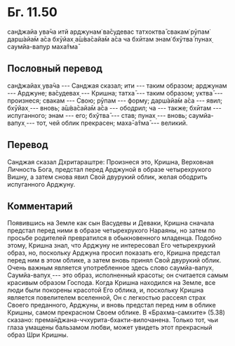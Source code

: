 # Бг. 11.50
сан̃джайа ува̄ча
итй арджунам̇ ва̄судевас татхоктва̄
свакам̇ рӯпам̇ дарш́айа̄м а̄са бхӯйах̣
а̄ш́ва̄сайа̄м а̄са ча бхӣтам энам̇
бхӯтва̄ пунах̣ саумйа-вапур маха̄тма̄
## Пословный перевод

сан̃джайах̣ ува̄ча --- Санджая сказал; ити --- таким образом; арджунам ---
Арджуне; ва̄судевах̣ --- Кришна; татха̄ --- таким образом; уктва̄ ---
произнеся; свакам --- Свою; рӯпам --- форму; дарш́айа̄м а̄са --- явил;
бхӯйах̣ --- вновь; а̄ш́ва̄сайа̄м а̄са --- ободрил; ча --- также; бхӣтам ---
испуганного; энам --- его; бхӯтва̄ --- став; пунах̣ --- вновь;
саумйа-вапух̣ --- тот, чей облик прекрасен; маха̄-а̄тма̄ --- великий.

## Перевод

Санджая сказал Дхритараштре: Произнеся это, Кришна, Верховная Личность
Бога, предстал перед Арджуной в образе четырехрукого Вишну, а затем
снова явил Свой двурукий облик, желая ободрить испуганного Арджуну.

## Комментарий

Появившись на Земле как сын Васудевы и Деваки, Кришна сначала предстал
перед ними в образе четырехрукого Нараяны, но затем по просьбе родителей
превратился в обыкновенного младенца. Подобно этому, Кришна знал, что
Арджуну не интересовал Его четырехрукий образ, но, поскольку Арджуна
просил показать его, Кришна предстал перед ним в этом облике, а затем
вновь принял Свой двурукий облик. Очень важным является употребленное
здесь слово саумйа-вапух̣. Саумйа-вапух̣ --- это образ, исполненный
красоты; он считается самым красивым образом Господа. Когда Кришна
находился на Земле, все люди были покорены красотой Его облика, и,
поскольку Кришна является повелителем вселенной, Он с легкостью рассеял
страх Своего преданного, Арджуны, и вновь предстал перед ним в облике
Кришны, самом прекрасном Своем облике. В «Брахма-самхите» (5.38)
сказано: према̄н̃джана-ччхурита-бхакти-вилочанена. Только тот, чьи глаза
умащены бальзамом любви, может увидеть этот прекрасный образ Шри Кришны.
